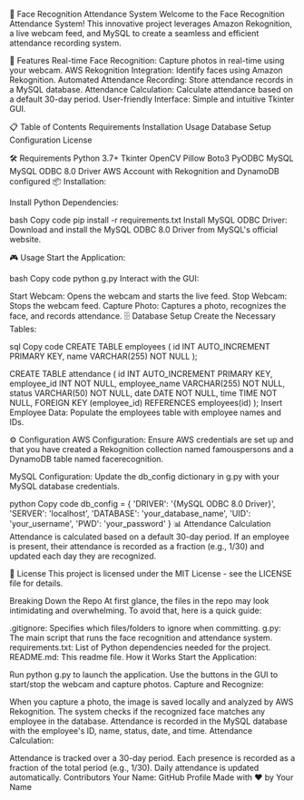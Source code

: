 📸 Face Recognition Attendance System
Welcome to the Face Recognition Attendance System! This innovative project leverages Amazon Rekognition, a live webcam feed, and MySQL to create a seamless and efficient attendance recording system.

🚀 Features
Real-time Face Recognition: Capture photos in real-time using your webcam.
AWS Rekognition Integration: Identify faces using Amazon Rekognition.
Automated Attendance Recording: Store attendance records in a MySQL database.
Attendance Calculation: Calculate attendance based on a default 30-day period.
User-friendly Interface: Simple and intuitive Tkinter GUI.

📋 Table of Contents
Requirements
Installation
Usage
Database Setup
Configuration
License

🛠 Requirements
Python 3.7+
Tkinter
OpenCV
Pillow
Boto3
PyODBC
MySQL
MySQL ODBC 8.0 Driver
AWS Account with Rekognition and DynamoDB configured
📦 Installation:

Install Python Dependencies:

bash
Copy code
pip install -r requirements.txt
Install MySQL ODBC Driver:
Download and install the MySQL ODBC 8.0 Driver from MySQL's official website.

🎮 Usage
Start the Application:

bash
Copy code
python g.py
Interact with the GUI:

Start Webcam: Opens the webcam and starts the live feed.
Stop Webcam: Stops the webcam feed.
Capture Photo: Captures a photo, recognizes the face, and records attendance.
🗄️ Database Setup
Create the Necessary Tables:

sql
Copy code
CREATE TABLE employees (
    id INT AUTO_INCREMENT PRIMARY KEY,
    name VARCHAR(255) NOT NULL
);

CREATE TABLE attendance (
    id INT AUTO_INCREMENT PRIMARY KEY,
    employee_id INT NOT NULL,
    employee_name VARCHAR(255) NOT NULL,
    status VARCHAR(50) NOT NULL,
    date DATE NOT NULL,
    time TIME NOT NULL,
    FOREIGN KEY (employee_id) REFERENCES employees(id)
);
Insert Employee Data:
Populate the employees table with employee names and IDs.

⚙️ Configuration
AWS Configuration:
Ensure AWS credentials are set up and that you have created a Rekognition collection named famouspersons and a DynamoDB table named facerecognition.

MySQL Configuration:
Update the db_config dictionary in g.py with your MySQL database credentials.

python
Copy code
db_config = {
    'DRIVER': '{MySQL ODBC 8.0 Driver}',
    'SERVER': 'localhost',
    'DATABASE': 'your_database_name',
    'UID': 'your_username',
    'PWD': 'your_password'
}
📊 Attendance Calculation
Attendance is calculated based on a default 30-day period. If an employee is present, their attendance is recorded as a fraction (e.g., 1/30) and updated each day they are recognized.

📄 License
This project is licensed under the MIT License - see the LICENSE file for details.

Breaking Down the Repo
At first glance, the files in the repo may look intimidating and overwhelming. To avoid that, here is a quick guide:

.gitignore: Specifies which files/folders to ignore when committing.
g.py: The main script that runs the face recognition and attendance system.
requirements.txt: List of Python dependencies needed for the project.
README.md: This readme file.
How it Works
Start the Application:

Run python g.py to launch the application.
Use the buttons in the GUI to start/stop the webcam and capture photos.
Capture and Recognize:

When you capture a photo, the image is saved locally and analyzed by AWS Rekognition.
The system checks if the recognized face matches any employee in the database.
Attendance is recorded in the MySQL database with the employee's ID, name, status, date, and time.
Attendance Calculation:

Attendance is tracked over a 30-day period.
Each presence is recorded as a fraction of the total period (e.g., 1/30).
Daily attendance is updated automatically.
Contributors
Your Name: GitHub Profile
Made with ❤️ by Your Name
